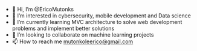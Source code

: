 - 👋 Hi, I’m @EricoMutonks
- 👀 I’m interested in cybersecurity, mobile development and Data science
- 🌱 I’m currently learning MVC architecture to solve web development problems and implement better solutions
- 💞️ I’m looking to collaborate on machine learning projects
- 📫 How to reach me mutonkoleerico@gmail.com

<!---
EricoMutonks/EricoMutonks is a ✨ special ✨ repository because its `README.md` (this file) appears on your GitHub profile.
You can click the Preview link to take a look at your changes.
--->
